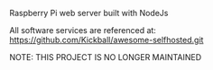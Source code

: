 Raspberry Pi web server built with NodeJs

All software services are referenced at:
https://github.com/Kickball/awesome-selfhosted.git


NOTE: THIS PROJECT IS NO LONGER MAINTAINED

